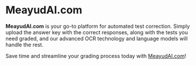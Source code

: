 # MeayudAI.com

**MeayudAI.com** is your go-to platform for automated test correction. Simply upload the answer key with the correct responses, along with the tests you need graded, and our advanced OCR technology and language models will handle the rest.

Save time and streamline your grading process today with [MeayudAI.com](https://myproject.com)!

